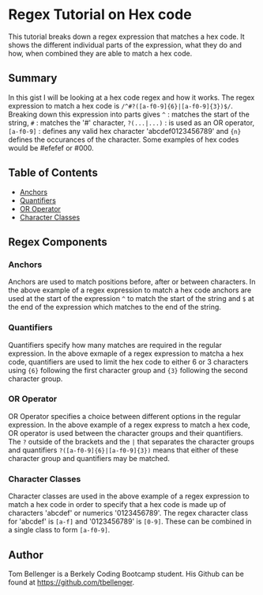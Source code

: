 # Regex Tutorial on Hex code

This tutorial breaks down a regex expression that matches a hex code. It shows the different individual parts of the expression, what they do and how, when combined they are able to match a hex code. 

## Summary

In this gist I will be looking at a hex code regex and how it works. The regex expression to match a hex code  is `/^#?([a-f0-9]{6}|[a-f0-9]{3})$/`. Breaking down this expression into parts gives `^` : matches the start of the string, `#` : matches the '#' character, `?(...|...)` : is used as an OR operator, `[a-f0-9]` : defines any valid hex character 'abcdef0123456789' and `{n}` defines the occurances of the character. Some examples of hex codes would be #efefef or #000. 

## Table of Contents

- [Anchors](#anchors)
- [Quantifiers](#quantifiers)
- [OR Operator](#or-operator)
- [Character Classes](#character-classes)

## Regex Components

### Anchors
Anchors are used to match positions before, after or between characters. In the above example of a regex expression to match a hex code anchors are used at the start of the expression `^` to match the start of the string and `$` at the end of the expression which matches to the end of the string.

### Quantifiers
Quantifiers specify how many matches are required in the regular expression. In the above exmaple of a regex expression to matcha a hex code, quantifiers are used to limit the hex code to either 6 or 3 characters using `{6}` following the first character group and `{3}` following the second character group.

### OR Operator
OR Operator specifies a choice between different options in the regular expression. In the above example of a regex express to match a hex code, OR operator is used between the character groups and their quantifiers. The `?` outside of the brackets and the `|` that separates the character groups and quantifiers `?([a-f0-9]{6}|[a-f0-9]{3})` means that either of these character group and quantifiers may be matched. 

### Character Classes
Character classes are used in the above example of a regex expression to match a hex code in order to specify that a hex code is made up of characters 'abcdef' or numerics '0123456789'. The regex character class for 'abcdef' is `[a-f]` and '0123456789' is `[0-9]`. These can be combined in a single class to form `[a-f0-9]`.

## Author

Tom Bellenger is a Berkely Coding Bootcamp student. His Github can be found at https://github.com/tbellenger.
